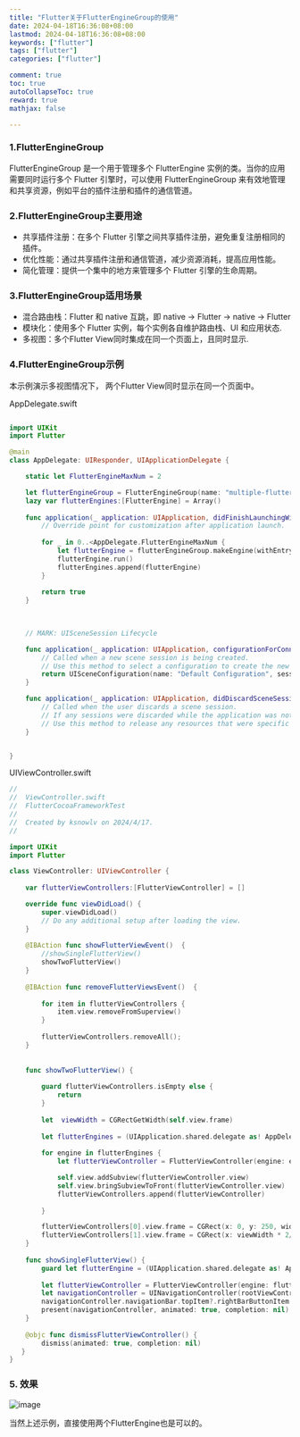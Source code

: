 ```yaml
---
title: "Flutter关于FlutterEngineGroup的使用"
date: 2024-04-18T16:36:08+08:00
lastmod: 2024-04-18T16:36:08+08:00
keywords: ["flutter"]
tags: ["flutter"]
categories: ["flutter"]

comment: true
toc: true
autoCollapseToc: true
reward: true
mathjax: false

---
```


<!--more-->

### 1.FlutterEngineGroup

FlutterEngineGroup 是一个用于管理多个 FlutterEngine 实例的类。当你的应用需要同时运行多个 Flutter 引擎时，可以使用 FlutterEngineGroup 来有效地管理和共享资源，例如平台的插件注册和插件的通信管道。

### 2.FlutterEngineGroup主要用途

* 共享插件注册：在多个 Flutter 引擎之间共享插件注册，避免重复注册相同的插件。
* 优化性能：通过共享插件注册和通信管道，减少资源消耗，提高应用性能。
* 简化管理：提供一个集中的地方来管理多个 Flutter 引擎的生命周期。



### 3.FlutterEngineGroup适用场景

* 混合路由栈：Flutter 和 native 互跳，即 native -> Flutter -> native -> Flutter
* 模块化：使用多个 Flutter 实例，每个实例各自维护路由栈、UI 和应用状态.
* 多视图：多个Flutter View同时集成在同一个页面上，且同时显示.

### 4.FlutterEngineGroup示例

本示例演示多视图情况下， 两个Flutter View同时显示在同一个页面中。

AppDelegate.swift

```swift

import UIKit
import Flutter

@main
class AppDelegate: UIResponder, UIApplicationDelegate {

    static let FlutterEngineMaxNum = 2

    let flutterEngineGroup = FlutterEngineGroup(name: "multiple-flutters", project: nil)
    lazy var flutterEngines:[FlutterEngine] = Array()
    
    func application(_ application: UIApplication, didFinishLaunchingWithOptions launchOptions: [UIApplication.LaunchOptionsKey: Any]?) -> Bool {
        // Override point for customization after application launch.
        
        for _ in 0..<AppDelegate.FlutterEngineMaxNum {
            let flutterEngine = flutterEngineGroup.makeEngine(withEntrypoint: "main", libraryURI: nil)
            flutterEngine.run()
            flutterEngines.append(flutterEngine)
        }
  
        return true
    }
    
  

    // MARK: UISceneSession Lifecycle

    func application(_ application: UIApplication, configurationForConnecting connectingSceneSession: UISceneSession, options: UIScene.ConnectionOptions) -> UISceneConfiguration {
        // Called when a new scene session is being created.
        // Use this method to select a configuration to create the new scene with.
        return UISceneConfiguration(name: "Default Configuration", sessionRole: connectingSceneSession.role)
    }

    func application(_ application: UIApplication, didDiscardSceneSessions sceneSessions: Set<UISceneSession>) {
        // Called when the user discards a scene session.
        // If any sessions were discarded while the application was not running, this will be called shortly after application:didFinishLaunchingWithOptions.
        // Use this method to release any resources that were specific to the discarded scenes, as they will not return.
    }


}

```

UIViewController.swift

```swift
//
//  ViewController.swift
//  FlutterCocoaFrameworkTest
//
//  Created by ksnowlv on 2024/4/17.
//

import UIKit
import Flutter

class ViewController: UIViewController {
    
    var flutterViewControllers:[FlutterViewController] = []

    override func viewDidLoad() {
        super.viewDidLoad()
        // Do any additional setup after loading the view.
    }
    
    @IBAction func showFlutterViewEvent()  {
        //showSingleFlutterView()
        showTwoFlutterView()
    }
    
    @IBAction func removeFlutterViewsEvent()  {
        
        for item in flutterViewControllers {
            item.view.removeFromSuperview()
        }
        
        flutterViewControllers.removeAll();
    }
    
    
    func showTwoFlutterView() {
        
        guard flutterViewControllers.isEmpty else {
            return
        }
        
        let  viewWidth = CGRectGetWidth(self.view.frame)
        
        let flutterEngines = (UIApplication.shared.delegate as! AppDelegate).flutterEngines
        
        for engine in flutterEngines {
            let flutterViewController = FlutterViewController(engine: engine, nibName: nil, bundle: nil)

            self.view.addSubview(flutterViewController.view)
            self.view.bringSubviewToFront(flutterViewController.view)
            flutterViewControllers.append(flutterViewController)
            
        }

        flutterViewControllers[0].view.frame = CGRect(x: 0, y: 250, width: viewWidth/3, height: 500)
        flutterViewControllers[1].view.frame = CGRect(x: viewWidth * 2/3, y: 250, width: viewWidth/3, height: 500)
    }
    
    func showSingleFlutterView() {
        guard let flutterEngine = (UIApplication.shared.delegate as! AppDelegate).flutterEngines.first else { return }
        
        let flutterViewController = FlutterViewController(engine: flutterEngine, nibName: nil, bundle: nil)
        let navigationController = UINavigationController(rootViewController: flutterViewController)
        navigationController.navigationBar.topItem?.rightBarButtonItem = UIBarButtonItem(barButtonSystemItem: .stop, target: self, action: #selector(dismissFlutterViewController))
        present(navigationController, animated: true, completion: nil)
    }
    
    @objc func dismissFlutterViewController() {
        dismiss(animated: true, completion: nil)
   }
}


```

### 5. 效果

![image](/images/flutter/flutter关于FlutterEngineGroup的使用/result1.png)

当然上述示例，直接使用两个FlutterEngine也是可以的。


